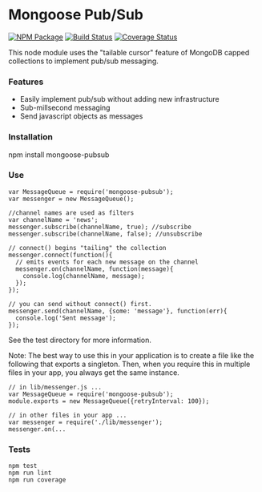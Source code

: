 Mongoose Pub/Sub
================
[![NPM Package](https://img.shields.io/npm/v/mongoose-pubsub.svg?style=flat-square)](https://www.npmjs.org/package/mongoose-pubsub)
[![Build Status](https://img.shields.io/travis/niahmiah/mongoose-pubsub.svg?branch=master&style=flat-square)](https://travis-ci.org/niahmiah/mongoose-pubsub)
[![Coverage Status](https://img.shields.io/coveralls/niahmiah/mongoose-pubsub.svg?branch=master&style=flat-square)](https://travis-ci.org/niahmiah/mongoose-pubsub)

This node module uses the "tailable cursor" feature of MongoDB capped collections to implement pub/sub messaging.

### Features

- Easily implement pub/sub without adding new infrastructure
- Sub-millsecond messaging
- Send javascript objects as messages


### Installation


npm install mongoose-pubsub


### Use

```
var MessageQueue = require('mongoose-pubsub');
var messenger = new MessageQueue();

//channel names are used as filters
var channelName = 'news';
messenger.subscribe(channelName, true); //subscribe
messenger.subscribe(channelName, false); //unsubscribe

// connect() begins "tailing" the collection
messenger.connect(function(){
  // emits events for each new message on the channel
  messenger.on(channelName, function(message){
    console.log(channelName, message);
  });
});

// you can send without connect() first.
messenger.send(channelName, {some: 'message'}, function(err){
  console.log('Sent message');
});
```

See the test directory for more information.

Note: The best way to use this in your application is to create a file like the following that exports a singleton. Then, when you require this in multiple files in your app, you always get the same instance.

```
// in lib/messenger.js ...
var MessageQueue = require('mongoose-pubsub');
module.exports = new MessageQueue({retryInterval: 100});

// in other files in your app ...
var messenger = require('./lib/messenger');
messenger.on(...
```



### Tests

```
npm test
npm run lint
npm run coverage
```
